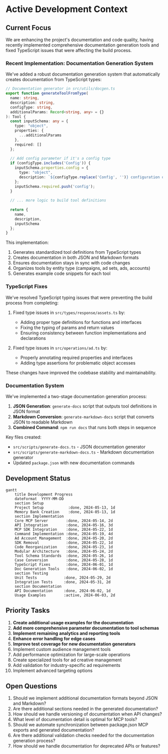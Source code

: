 # Active Development Context

## Current Focus

We are enhancing the project's documentation and code quality, having recently implemented comprehensive documentation generation tools and fixed TypeScript issues that were affecting the build process.

### Recent Implementation: Documentation Generation System

We've added a robust documentation generation system that automatically creates documentation from TypeScript types:

```typescript
// Documentation generator in src/utils/docgen.ts
export function generateToolFromType(
  name: string,
  description: string,
  configType: string,
  additionalParams: Record<string, any> = {}
): Tool {
  const inputSchema: any = {
    type: "object",
    properties: {
      ...additionalParams
    },
    required: []
  };
  
  // Add config parameter if it's a config type
  if (configType.includes('Config')) {
    inputSchema.properties.config = {
      type: "object",
      description: `${configType.replace('Config', '')} configuration object`
    };
    inputSchema.required.push('config');
  }
  
  // ... more logic to build tool definitions
  
  return {
    name,
    description,
    inputSchema
  };
}
```

This implementation:
1. Generates standardized tool definitions from TypeScript types
2. Creates documentation in both JSON and Markdown formats
3. Ensures documentation stays in sync with code changes
4. Organizes tools by entity type (campaigns, ad sets, ads, accounts)
5. Generates example code snippets for each tool

### TypeScript Fixes

We've resolved TypeScript typing issues that were preventing the build process from completing:

1. Fixed type issues in `src/types/response/assets.ts` by:
   - Adding proper type definitions for functions and interfaces
   - Fixing the typing of params and return values
   - Ensuring consistency between function implementations and declarations

2. Fixed type issues in `src/operations/ad.ts` by:
   - Properly annotating required properties and interfaces
   - Adding type assertions for problematic object accesses

These changes have improved the codebase stability and maintainability.

### Documentation System

We've implemented a two-stage documentation generation process:

1. **JSON Generation**: `generate-docs` script that outputs tool definitions in JSON format
2. **Markdown Conversion**: `generate-markdown-docs` script that converts JSON to readable Markdown
3. **Combined Command**: `npm run docs` that runs both steps in sequence

Key files created:
- `src/scripts/generate-docs.ts` - JSON documentation generator
- `src/scripts/generate-markdown-docs.ts` - Markdown documentation generator
- Updated `package.json` with new documentation commands

## Development Status
```mermaid
gantt
    title Development Progress
    dateFormat  YYYY-MM-DD
    section Setup
    Project Setup           :done, 2024-05-13, 1d
    Memory Bank Creation    :done, 2024-05-13, 1d
    section Implementation
    Core MCP Server        :done, 2024-05-14, 2d
    API Integration        :done, 2024-05-16, 3d
    MCP SDK Integration    :done, 2024-05-22, 1d
    Command Implementation :done, 2024-05-19, 4d
    Ad Account Management  :done, 2024-05-20, 2d
    SDK Removal            :done, 2024-05-22, 1d
    Code Reorganization    :done, 2024-05-23, 1d
    Modular Architecture   :done, 2024-05-24, 2d
    Tool Schema Standards  :done, 2024-05-26, 1d
    Case Conversion        :done, 2024-05-28, 1d
    TypeScript Fixes       :done, 2024-06-01, 1d
    Doc Generation Tools   :done, 2024-06-02, 1d
    section Testing
    Unit Tests            :done, 2024-05-29, 2d
    Integration Tests     :done, 2024-05-31, 2d
    section Documentation
    API Documentation     :done, 2024-06-02, 1d
    Usage Examples        :active, 2024-06-03, 2d
```

## Priority Tasks

1. **Create additional usage examples for the documentation**
2. **Add more comprehensive parameter documentation to tool schemas**
3. **Implement remaining analytics and reporting tools**
4. **Enhance error handling for edge cases**
5. **Improve test coverage for new documentation generators**
6. Implement custom audience management tools
7. Add performance optimization for large-scale operations
8. Create specialized tools for ad creative management
9. Add validation for industry-specific ad requirements
10. Implement advanced targeting options

## Open Questions

1. Should we implement additional documentation formats beyond JSON and Markdown?
2. Are there additional sections needed in the generated documentation?
3. How should we handle versioning of documentation when API changes?
4. What level of documentation detail is optimal for MCP tools?
5. Should we automate synchronization between package.json MCP exports and generated documentation?
6. Are there additional validation checks needed for the documentation generation process?
7. How should we handle documentation for deprecated APIs or features?